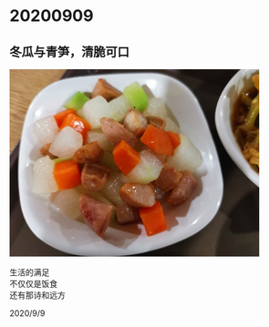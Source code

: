 # 20200909

## 冬瓜与青笋，清脆可口

![](../../assets/001/IMG_20200909_180414.jpg)

生活的满足  
不仅仅是饭食  
还有那诗和远方   

2020/9/9